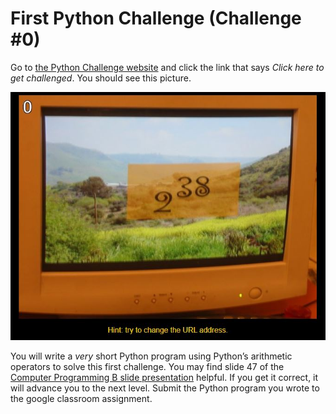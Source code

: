 # First Python Challenge (Challenge #0)
Go to [the Python Challenge website](http://www.pythonchallenge.com/) and click the link that says *Click here to get challenged*. You should see this picture.   

![](PythonChallenge.JPG)   

You will write a *very* short Python program  using Python’s arithmetic operators to solve this first challenge. You may find slide 47 of the [Computer Programming B slide presentation](https://docs.google.com/presentation/d/1rICcmNbnGYsB-cV_6EatPyzcOS2sId80Jh2kayUzm4Q/edit?usp=sharing) helpful. If you get it correct, it will advance you to the next level. Submit the Python program you wrote to  the google classroom assignment. 
